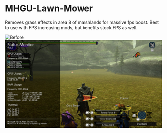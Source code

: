 # MHGU-Lawn-Mower
Removes grass effects in area 8 of marshlands for massive fps boost. Best to use with FPS increasing mods, but benefits stock FPS as well.

![Before](./before.png)
![After](https://raw.githubusercontent.com/Luckyguess-0/MHGU-Lawn-Mower/main/After.jpg)
